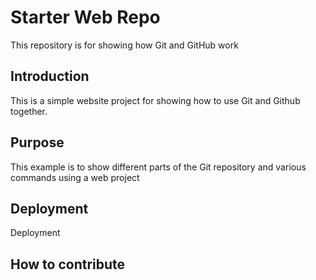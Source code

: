 # Starter Web Repo

This repository is for showing how Git and GitHub work


## Introduction

This is a simple website project for showing how to use Git and Github together.

## Purpose

This example is to show different parts of the Git repository and various commands using a web project

## Deployment

Deployment
## How to contribute